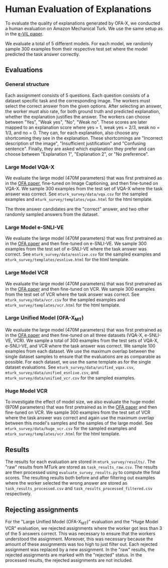 # Human Evaluation of Explanations
To evaluate the quality of explanations generated by OFA-X, we conducted a human evaluation on 
Amazon Mechanical Turk. We use the same setup as in the [e-ViL paper](https://openaccess.thecvf.com/content/ICCV2021/html/Kayser_E-ViL_A_Dataset_and_Benchmark_for_Natural_Language_Explanations_in_ICCV_2021_paper.html).

We evaluate a total of 5 different models. For each model, we randomly sample 300 examples from their respective test set
where the model predicted the task answer correctly.

## Evaluations
### General structure
Each assignment consists of 5 questions. Each question consists of a dataset specific task and the corresponding image.
The workers must select the correct answer from the given options. After selecting an answer, the worker must also rate,
for both ground truth and predicted explanation, whether the explanation justifies the answer.
The workers can choose between "Yes", "Weak yes", "No", "Weak no". These
scores are later mapped to an explanation score where yes = 1, weak yes = 2/3, weak no = 1/3, and no = 0.
They can, for each explanation, also choose any shortcoming they see in the explanation. These shortcomings are
"Incorrect description of the image", "Insufficient justification" and "Confusing sentence".
Finally, they are asked which explanation they prefer and can choose between "Explanation 1", "Explanation 2", or "No preference".

### Large Model VQA-X
We evaluate the large model (470M parameters) that was first pretrained as in the [OFA paper](http://arxiv.org/abs/2202.03052),
fine-tuned on Image Captioning, and then fine-tuned on VQA-X. We sample 300 examples from the test set of VQA-X where the
task answer was correct.
See `mturk_survey/data/vqa.csv` for the sampled examples and `mturk_survey/templates/vqax.html` for the html template.

The three answer candidates are the "correct" answer, and two other randomly sampled answers from the dataset.

### Large Model e-SNLI-VE
We evaluate the large model (470M parameters) that was first pretrained as in the [OFA paper](http://arxiv.org/abs/2202.03052)
and then fine-tuned on e-SNLI-VE. We sample 300 examples from the test set of e-SNLI-VE where the task answer was correct.
See `mturk_survey/data/esnlive.csv` for the sampled examples and `mturk_survey/templates/esnlive.html` for the html template.

### Large Model VCR
We evaluate the large model (470M parameters) that was first pretrained as in the [OFA paper](http://arxiv.org/abs/2202.03052)
and then fine-tuned on VCR. We sample 300 examples from the test set of VCR where the task answer was correct.
See `mturk_survey/data/vcr.csv` for the sampled examples and `mturk_survey/templates/vcr.html` for the html template.

### Large Unified Model (OFA-X<sub>MT</sub>)
We evaluate the large model (470M parameters) that was first pretrained as in the [OFA paper](http://arxiv.org/abs/2202.03052)
and then fine-tuned on all three datasets (VQA-X, e-SNLI-VE, VCR). We sample a total of 300 examples from the test sets of
VQA-X, e-SNLI-VE, and VCR where the task answer was correct. We sample 100 examples from each dataset. We use the maximum
overlap between the single dataset samples to ensure that the evaluations are as comparable as possible. For each dataset,
we use the same template as for the single dataset evaluations.
See `mturk_survey/data/unified_vqax.csv`, `mturk_survey/data/unified_esnlive.csv`, and `mturk_survey/data/unified_vcr.csv`
for the sampled examples.

### Huge Model VCR
To investigate the effect of model size, we also evaluate the huge model (970M parameters) that was 
first pretrained as in the [OFA paper](http://arxiv.org/abs/2202.03052)
and then fine-tuned on VCR. We sample 300 examples from the test set of VCR where the task answer was correct and again
use the maximum overlap between this model's samples and the samples of the large model.
See `mturk_survey/data/huge_vcr.csv` for the sampled examples and `mturk_survey/templates/vcr.html` for the html template.


## Results
The results for each evaluation are stored in `mturk_survey/results/`. The "raw" results from MTurk are stored as
`task_results_raw.csv`. The results are then processed using `evaluate_survey_results.py` to compute the final scores.
The resulting results both before and after filtering out examples where the worker selected the wrong answer are stored
as `task_results_processed.csv` and `task_results_processed_filtered.csv` respectively.

## Rejecting assignments
For the "Large Unified Model (OFA-X<sub>MT</sub>)" evaluation and the "Huge Model VCR" evaluation, we
rejected assignments where the worker got less than 3 of the 5 answers correct. This was necessary to ensure that the
workers understood the assignment. Moreover, this was necessary because the amount of these assignments was too high to
just filter out. Each rejected assignment was replaced by a new assignment. In the "raw" results, the rejected assignments
are marked with the "rejected" status. In the processed results, the rejected assignments are not included.